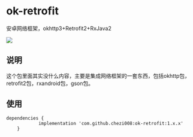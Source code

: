 # ok-retrofit
安卓网络框架，okhttp3+Retrofit2+RxJava2

[![](https://jitpack.io/v/chezi008/ok-retrofit.svg)](https://jitpack.io/#chezi008/ok-retrofit)

## 说明
这个包里面其实没什么内容，主要是集成网络框架的一套东西，包括okhttp包，retrofit2包，rxandroid包，gson包。
## 使用
```
dependencies {
	        implementation 'com.github.chezi008:ok-retrofit:1.x.x'
	}
```
